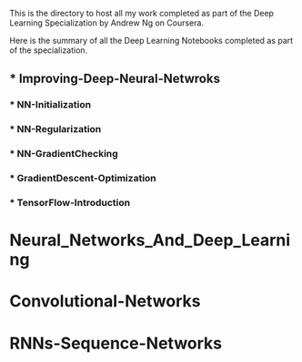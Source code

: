 This is the directory to host all my work completed as part of the Deep Learning Specialization by Andrew Ng on Coursera.

Here is the summary of all the Deep Learning Notebooks completed as part of the specialization.

## * Improving-Deep-Neural-Netwroks
###   * NN-Initialization
###   * NN-Regularization
###   * NN-GradientChecking
###   * GradientDescent-Optimization
###   * TensorFlow-Introduction

# Neural_Networks_And_Deep_Learning

# Convolutional-Networks

# RNNs-Sequence-Networks
